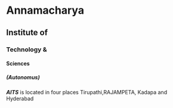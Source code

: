 # Annamacharya
## Institute of
### Technology &
#### Sciences
##### (Autonomus)

***AITS*** is located in four places Tirupathi,RAJAMPETA, Kadapa and Hyderabad
